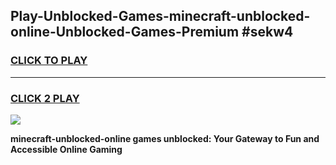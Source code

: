 
## Play-Unblocked-Games-minecraft-unblocked-online-Unblocked-Games-Premium #sekw4
<h3>
<a href="https://premium.freeplayer.one?title=minecraft-unblocked-online&ref=12M">CLICK TO PLAY</a></h3>
<hr>

<h3>
<a href="https://premium.freeplayer.one?title=minecraft-unblocked-online&ref=12M">CLICK 2 PLAY</a>
  
</h3>

<a href="https://premium.freeplayer.one?title=minecraft-unblocked-online&ref=12M"><img src="https://clearcache.store/games.png"></a>


**minecraft-unblocked-online games unblocked: Your Gateway to Fun and Accessible Online Gaming**
